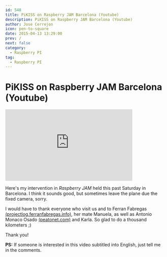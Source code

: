 ```yaml
---
id: 548
title: PiKISS on Raspberry JAM Barcelona (Youtube)
description: PiKISS on Raspberry JAM Barcelona (Youtube)
author: Jose Cerrejon
icon: pen-to-square
date: 2015-04-13 13:29:00
prev: /
next: false
category:
  - Raspberry PI
tag:
  - Raspberry PI
---
```


# PiKISS on Raspberry JAM Barcelona (Youtube)

<iframe width="400" height="225" src="https://www.youtube.com/embed/4kvtEEPFasY?rel=0&amp;showinfo=0" frameborder="0" allowfullscreen></iframe>

Here's my intervention in *Raspberry JAM* held this past Saturday in Barcelona. I think it sounds good, but sometimes leave the plane due the fixed camera, sorry.

I would have to thank everyone who visit us and to Ferran Fabregas [(projectlog.ferranfabregas.info)](http://projectlog.ferranfabregas.info), her mate Manuela, as well as Antonio Monaco Osado [(peatonet.com)](http://peatonet.com) and Karla. So glad to do a thousand kilometers ;)

Thank you!

**PS:** If someone is interested in this video subtitled into English, just tell me in the comments.
